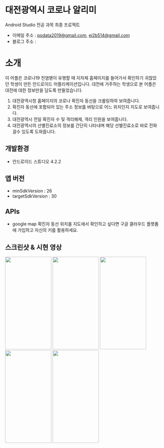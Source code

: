 # 대전광역시 코로나 알리미
Android Studio 전공 과목 최종 프로젝트 <br />
- 이메일 주소 : podata2019@gmail.com, ej2b514@gmail.com <br />
- 블로그 주소 :  <br />

# 소개 <br />
이 어플은 코로나19 전염병이 유행할 때 지자체 홈페이지를 들어가서 확인하기 귀찮았던 학생이 만든 안드로이드 어플리케이션입니다. 
대전에 거주하는 학생으로 본 어플은 대전에 대한 정보만을 담도록 만들었습니다. 
  1. 대전광역시청 홈페이지의 코로나 확진자 동선을 크롤링하여 보여줍니다. 
  2. 확진자 동선에 포함되어 있는 주소 정보를 바탕으로 어느 위치인지 지도로 보여줍니다. 
  3. 대전광역시 전일 확진자 수 및 격리해제, 격리 인원을 보여줍니다. 
  4. 대전광역시의 선별진료소의 정보를 간단히 나타내며 해당 선별진료소로 바로 전화걸수 있도록 도와줍니다. <br />
  
## 개발환경 <br />
- 안드로이드 스튜디오 4.2.2 <br />

## 앱 버전<br />
- minSdkVersion : 26
- targetSdkVersion : 30 <br />

## APIs <br />
- google map 
  확진자 동선 위치를 지도에서 확인하고 싶다면 구글 클라우드 플랫폼에 가입하고 자신의 키를 활용하세요. <br />
  
## 스크린샷 & 시현 영상 <br />
<img src = "https://user-images.githubusercontent.com/84311622/132855012-16578510-4a6a-4552-9541-7c8c0d32de71.jpg" width="150" height="300"/>  <img src = "https://user-images.githubusercontent.com/84311622/132855006-52b5e65d-9a9f-4470-bac9-35c9e9bef5ae.jpg" width="150" height="300"/>  <img src = "https://user-images.githubusercontent.com/84311622/132855014-8a28d450-c055-4d24-b427-b9cb5341e9b0.jpg" width="150" height="300"/>  <img src = "https://user-images.githubusercontent.com/84311622/132855016-acc54bb1-4b31-4802-8ed2-8980784ee13d.jpg" width="150" height="300"/>  <img src = "https://user-images.githubusercontent.com/84311622/132855017-0883f8d1-71a0-439b-a42a-ec0956e7768c.jpg" width="150" height="300"/>


